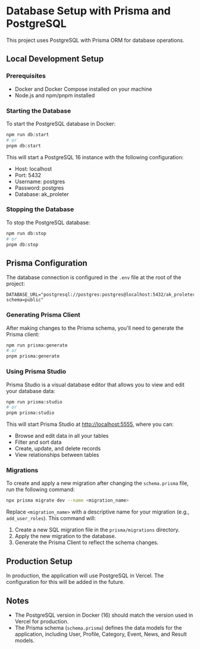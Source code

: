 # Database Setup with Prisma and PostgreSQL

This project uses PostgreSQL with Prisma ORM for database operations.

## Local Development Setup

### Prerequisites

- Docker and Docker Compose installed on your machine
- Node.js and npm/pnpm installed

### Starting the Database

To start the PostgreSQL database in Docker:

```bash
npm run db:start
# or
pnpm db:start
```

This will start a PostgreSQL 16 instance with the following configuration:

- Host: localhost
- Port: 5432
- Username: postgres
- Password: postgres
- Database: ak_proleter

### Stopping the Database

To stop the PostgreSQL database:

```bash
npm run db:stop
# or
pnpm db:stop
```

## Prisma Configuration

The database connection is configured in the `.env` file at the root of the project:

```
DATABASE_URL="postgresql://postgres:postgres@localhost:5432/ak_proleter?schema=public"
```

### Generating Prisma Client

After making changes to the Prisma schema, you'll need to generate the Prisma client:

```bash
npm run prisma:generate
# or
pnpm prisma:generate
```

### Using Prisma Studio

Prisma Studio is a visual database editor that allows you to view and edit your database data:

```bash
npm run prisma:studio
# or
pnpm prisma:studio
```

This will start Prisma Studio at [http://localhost:5555](http://localhost:5555), where you can:

- Browse and edit data in all your tables
- Filter and sort data
- Create, update, and delete records
- View relationships between tables

### Migrations

To create and apply a new migration after changing the `schema.prisma` file, run the following command:

```bash
npx prisma migrate dev --name <migration_name>
```

Replace `<migration_name>` with a descriptive name for your migration (e.g., `add_user_roles`). This command will:

1.  Create a new SQL migration file in the `prisma/migrations` directory.
2.  Apply the new migration to the database.
3.  Generate the Prisma Client to reflect the schema changes.

## Production Setup

In production, the application will use PostgreSQL in Vercel. The configuration for this will be added in the future.

## Notes

- The PostgreSQL version in Docker (16) should match the version used in Vercel for production.
- The Prisma schema (`schema.prisma`) defines the data models for the application, including User, Profile, Category, Event, News, and Result models.
